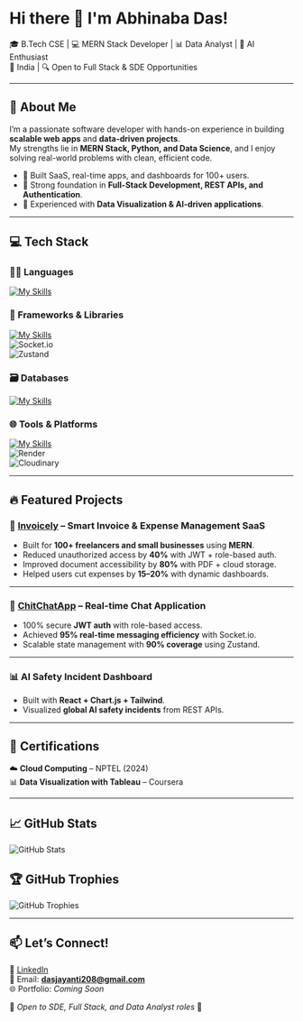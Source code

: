 # Hi there 👋 I'm Abhinaba Das!  
🎓 B.Tech CSE | 💻 MERN Stack Developer | 📊 Data Analyst | 🤖 AI Enthusiast  
📍 India | 🔍 Open to Full Stack & SDE Opportunities  

---

## 🚀 About Me  
I’m a passionate software developer with hands-on experience in building **scalable web apps** and **data-driven projects**.  
My strengths lie in **MERN Stack, Python, and Data Science**, and I enjoy solving real-world problems with clean, efficient code.  

- 🔹 Built SaaS, real-time apps, and dashboards for 100+ users.  
- 🔹 Strong foundation in **Full-Stack Development, REST APIs, and Authentication**.  
- 🔹 Experienced with **Data Visualization & AI-driven applications**.  

---

## 💻 Tech Stack  

### 👨‍💻 Languages  
[![My Skills](https://skillicons.dev/icons?i=js,python,cpp,mysql,html,css)](https://skillicons.dev)  

### 🧱 Frameworks & Libraries  
[![My Skills](https://skillicons.dev/icons?i=react,nodejs,express,tailwind,redux)](https://skillicons.dev)  
![Socket.io](https://img.shields.io/badge/Socket.io-010101?style=for-the-badge&logo=socketdotio&logoColor=white)  
![Zustand](https://img.shields.io/badge/Zustand-764ABC?style=for-the-badge&logo=zustand&logoColor=white)  

### 🗃️ Databases  
[![My Skills](https://skillicons.dev/icons?i=mongodb,mysql)](https://skillicons.dev)  

### 🌐 Tools & Platforms  
[![My Skills](https://skillicons.dev/icons?i=git,github,postman,vercel,vscode)](https://skillicons.dev)  
![Render](https://img.shields.io/badge/Render-46E3B7?style=for-the-badge&logo=render&logoColor=white)  
![Cloudinary](https://img.shields.io/badge/Cloudinary-4285F4?style=for-the-badge&logo=cloudinary&logoColor=white)  


---

## 🔥 Featured Projects  

### 🧾 [Invoicely](https://github.com/Abhinaba35/Invoicely) – Smart Invoice & Expense Management SaaS  
- Built for **100+ freelancers and small businesses** using **MERN**.  
- Reduced unauthorized access by **40%** with JWT + role-based auth.  
- Improved document accessibility by **80%** with PDF + cloud storage.  
- Helped users cut expenses by **15–20%** with dynamic dashboards.  

---

### 💬 [ChitChatApp](https://github.com/Abhinaba35/ChitChatApp) – Real-time Chat Application  
- 100% secure **JWT auth** with role-based access.  
- Achieved **95% real-time messaging efficiency** with Socket.io.  
- Scalable state management with **90% coverage** using Zustand.  

---

### 📊 AI Safety Incident Dashboard  
- Built with **React + Chart.js + Tailwind**.  
- Visualized **global AI safety incidents** from REST APIs.  

---

## 📜 Certifications  
☁️ **Cloud Computing** – NPTEL (2024)  
📊 **Data Visualization with Tableau** – Coursera  

---

## 📈 GitHub Stats  

![GitHub Stats](https://github-readme-stats.vercel.app/api?username=Abhinaba35&show_icons=true&theme=radical)  

## 🏆 GitHub Trophies  

![GitHub Trophies](https://github-profile-trophy.vercel.app/?username=Abhinaba35&theme=onedark&margin-w=15&margin-h=15)  

---

## 📫 Let’s Connect!  
🔗 [LinkedIn](https://www.linkedin.com/in/abhinaba-das-cse)  
📧 Email: **dasjayanti208@gmail.com**  
🌐 Portfolio: *Coming Soon*  

💼 *Open to SDE, Full Stack, and Data Analyst roles* 🚀
